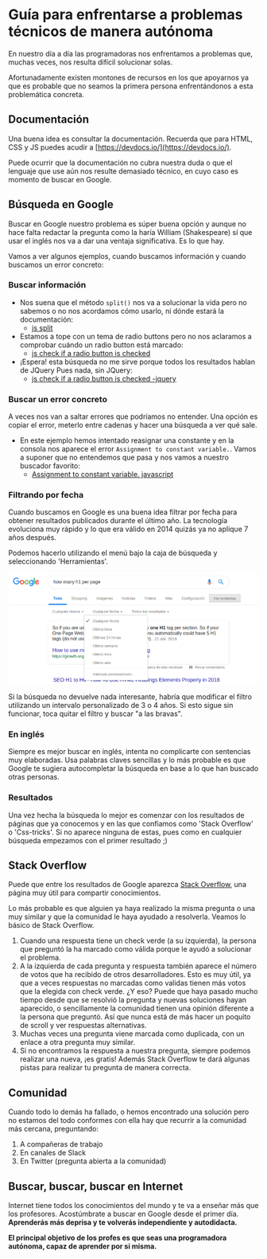 # Guía para enfrentarse a problemas técnicos de manera autónoma

En nuestro día a día las programadoras nos enfrentamos a problemas que, muchas veces, nos resulta difícil solucionar solas.

Afortunadamente existen montones de recursos en los que apoyarnos ya que es probable que no seamos la primera persona enfrentándonos a esta problemática concreta.

## Documentación

Una buena idea es consultar la documentación.
Recuerda que para HTML, CSS y JS puedes acudir a [https://devdocs.io/](https://devdocs.io/).

Puede ocurrir que la documentación no cubra nuestra duda o que el lenguaje que use aún nos resulte demasiado técnico, en cuyo caso es momento de buscar en Google.

## Búsqueda en Google

Buscar en Google nuestro problema es súper buena opción y aunque no hace falta redactar la pregunta como la haría William (Shakespeare) sí que usar el inglés nos va a dar una ventaja significativa. Es lo que hay.

Vamos a ver algunos ejemplos, cuando buscamos información y cuando buscamos un error concreto:

### Buscar información

- Nos suena que el método `split()` nos va a solucionar la vida pero no sabemos o no nos acordamos cómo usarlo, ni dónde estará la documentación:
  - [js split](https://www.google.com/search?hl=en&q=js%20split)
- Estamos a tope con un tema de radio buttons pero no nos aclaramos a comprobar cuándo un radio button está marcado:
  - [js check if a radio button is checked](https://www.google.com/search?q=js+check+if+a+radio+button+is+checked&oq=js+check+if+a+radio+button+is+checked&aqs=chrome..69i57j0i22i30l7.388j0j7&sourceid=chrome&ie=UTF-8)
- ¡Espera! esta búsqueda no me sirve porque todos los resultados hablan de JQuery
Pues nada, sin JQuery:
  - [js check if a radio button is checked -jquery](https://www.google.com/search?q=js+check+if+a+radio+button+is+checked+-jquery&oq=js+check+if+a+radio+button+is+checked+-jquery&aqs=chrome..69i57j69i64.751j0j9&sourceid=chrome&ie=UTF-8)

### Buscar un error concreto

A veces nos van a saltar errores que podríamos no entender. Una opción es copiar el error, meterlo entre cadenas y hacer una búsqueda a ver qué sale.

- En este ejemplo hemos intentado reasignar una constante y en la consola nos aparece el error `Assignment to constant variable.`. Vamos a suponer que no entendemos que pasa y nos vamos a nuestro buscador favorito:
   - [Assignment to constant variable. javascript](https://www.google.com/search?q=Assignment+to+constant+variable.+javascript&oq=Assignment+to+constant+variable.+javascript&aqs=chrome..69i57j0l6.642j0j7&sourceid=chrome&ie=UTF-8)

### Filtrando por fecha

Cuando buscamos en Google es una buena idea filtrar por fecha para obtener resultados publicados durante el último año. La tecnología evoluciona muy rápido y lo que era válido en 2014 quizás ya no aplique 7 años después.

Podemos hacerlo utilizando el menú bajo la caja de búsqueda y seleccionando 'Herramientas'.

![Filtrar por fecha](../assets/images/busqueda-por-fecha.png)

Si la búsqueda no devuelve nada interesante, habría que modificar el filtro utilizando un intervalo personalizado de 3 o 4 años. Si esto sigue sin funcionar, toca quitar el filtro y buscar "a las bravas".

### En inglés

Siempre es mejor buscar en inglés, intenta no complicarte con sentencias muy elaboradas. Usa palabras claves sencillas y lo más probable es que Google te sugiera autocompletar la búsqueda en base a lo que han buscado otras personas.

### Resultados

Una vez hecha la búsqueda lo mejor es comenzar con los resultados de páginas que ya conocemos y en las que confiamos como 'Stack Overflow' o 'Css-tricks'. Si no aparece ninguna de estas, pues como en cualquier búsqueda empezamos con el primer resultado ;)

## Stack Overflow

Puede que entre los resultados de Google aparezca [Stack Overflow](https://stackoverflow.com),
una página muy útil para compartir conocimientos.

Lo más probable es que alguien ya haya realizado la misma pregunta o una muy similar y que la comunidad le haya ayudado a resolverla. Veamos lo básico de Stack Overflow.

1. Cuando una respuesta tiene un check verde (a su izquierda), la persona que preguntó la ha marcado como válida porque le ayudó a solucionar el problema.
1. A la izquierda de cada pregunta y respuesta también aparece el número de votos que ha recibido de otros desarrolladores. Esto es muy útil, ya que a veces respuestas no marcadas como validas tienen más votos que la elegida con check verde. ¿Y eso? Puede que haya pasado mucho tiempo desde que se resolvió la pregunta y nuevas soluciones hayan aparecido, o sencillamente la comunidad tienen una opinión diferente a la persona que preguntó. Así que nunca está de más hacer un poquito de scroll y ver respuestas alternativas.
1. Muchas veces una pregunta viene marcada como duplicada, con un enlace a otra pregunta muy similar.
1. Si no encontramos la respuesta a nuestra pregunta, siempre podemos realizar una nueva, ¡es gratis! Además Stack Overflow te dará algunas pistas para realizar tu pregunta de manera correcta.

## Comunidad

Cuando todo lo demás ha fallado, o hemos encontrado una solución pero no estamos del todo conformes con ella hay que recurrir a la comunidad más cercana, preguntando:

1. A compañeras de trabajo
1. En canales de Slack
1. En Twitter (pregunta abierta a la comunidad)

## Buscar, buscar, buscar en Internet

Internet tiene todos los conocimientos del mundo y te va a enseñar más que los profesores. Acostúmbrate a buscar en Google desde el primer día. **Aprenderás más deprisa y te volverás independiente y autodidacta.**

**El principal objetivo de los profes es que seas una programadora autónoma, capaz de aprender por si misma.**